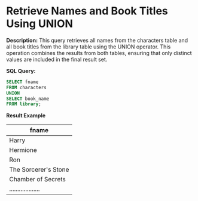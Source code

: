 # Retrieve Names and Book Titles Using UNION

**Description:**
This query retrieves all names from the characters table and all book titles from the library table using the UNION operator. This operation combines the results from both tables, ensuring that only distinct values are included in the final result set.

**SQL Query:**

```sql
SELECT fname 
FROM characters
UNION 
SELECT book_name 
FROM library;

  ```

**Result Example**

| fname               |
|----------           |
| Harry               | 
| Hermione            |
| Ron                 |
| The Sorcerer's Stone| 
| Chamber of Secrets  |
| ................... |

